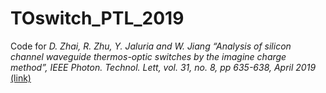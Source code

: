 # TOswitch_PTL_2019
 Code for _D. Zhai, R. Zhu, Y. Jaluria and W. Jiang “Analysis of silicon channel waveguide thermos-optic switches by the imagine charge method”, IEEE Photon. Technol. Lett, vol. 31, no. 8, pp 635-638, April 2019_ [(link)](https://ieeexplore.ieee.org/document/8660512/)
